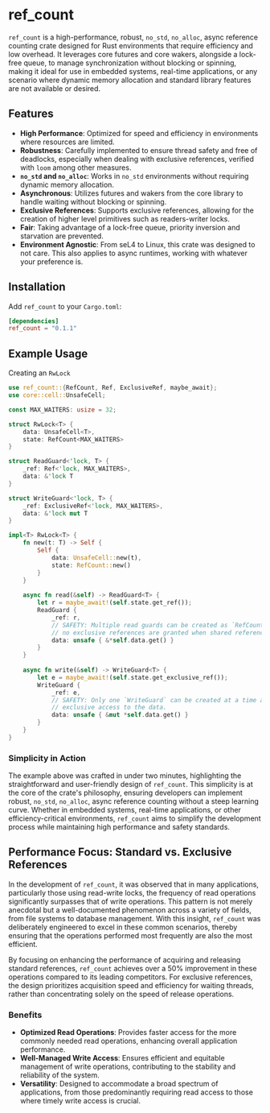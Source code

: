 # ref_count

`ref_count` is a high-performance, robust, `no_std`, `no_alloc`, async reference counting crate designed for Rust 
environments that require efficiency and low overhead. It leverages core futures and core wakers, alongside a lock-free 
queue, to manage synchronization without blocking or spinning, making it ideal for use in embedded systems, real-time 
applications, or any scenario where dynamic memory allocation and standard library features are not available or desired.

## Features

- **High Performance**: Optimized for speed and efficiency in environments where resources are limited.
- **Robustness**: Carefully implemented to ensure thread safety and free of deadlocks, especially when dealing with 
                  exclusive references, verified with `loom` among other measures.
- **`no_std` and `no_alloc`**: Works in `no_std` environments without requiring dynamic memory allocation.
- **Asynchronous**: Utilizes futures and wakers from the core library to handle waiting without blocking or spinning.
- **Exclusive References**: Supports exclusive references, allowing for the creation of higher level primitives such as 
                            readers-writer locks. 
- **Fair**: Taking advantage of a lock-free queue, priority inversion and starvation are prevented.
- **Environment Agnostic**: From seL4 to Linux, this crate was designed to not care. This also applies to async 
                            runtimes, working with whatever your preference is.

## Installation

Add `ref_count` to your `Cargo.toml`:

```toml
[dependencies]
ref_count = "0.1.1"
```

## Example Usage 

Creating an `RwLock`

```rust
use ref_count::{RefCount, Ref, ExclusiveRef, maybe_await};
use core::cell::UnsafeCell;

const MAX_WAITERS: usize = 32;

struct RwLock<T> {
    data: UnsafeCell<T>,
    state: RefCount<MAX_WAITERS>
}

struct ReadGuard<'lock, T> {
    _ref: Ref<'lock, MAX_WAITERS>,
    data: &'lock T
}

struct WriteGuard<'lock, T> {
    _ref: ExclusiveRef<'lock, MAX_WAITERS>,
    data: &'lock mut T
}

impl<T> RwLock<T> {
    fn new(t: T) -> Self {
        Self {
            data: UnsafeCell::new(t),
            state: RefCount::new()
        }
    }
    
    async fn read(&self) -> ReadGuard<T> {
        let r = maybe_await!(self.state.get_ref());
        ReadGuard {
            _ref: r,
            // SAFETY: Multiple read guards can be created as `RefCount` ensures that
            // no exclusive references are granted when shared references exist.
            data: unsafe { &*self.data.get() }
        }
    }
    
    async fn write(&self) -> WriteGuard<T> {
        let e = maybe_await!(self.state.get_exclusive_ref());
        WriteGuard {
            _ref: e,
            // SAFETY: Only one `WriteGuard` can be created at a time as `RefCount` ensures
            // exclusive access to the data.
            data: unsafe { &mut *self.data.get() }
        }
    }
}
```

### Simplicity in Action

The example above was crafted in under two minutes, highlighting the straightforward and user-friendly design of 
`ref_count`. This simplicity is at the core of the crate's philosophy, ensuring developers can implement robust, 
`no_std`, `no_alloc`, async reference counting without a steep learning curve. Whether in embedded systems, real-time 
applications, or other efficiency-critical environments, `ref_count` aims to simplify the development process while 
maintaining high performance and safety standards.

## Performance Focus: Standard vs. Exclusive References

In the development of `ref_count`, it was observed that in many applications, particularly those using read-write locks,
the frequency of read operations significantly surpasses that of write operations. This pattern is not merely anecdotal 
but a well-documented phenomenon across a variety of fields, from file systems to database management. With this 
insight, `ref_count` was deliberately engineered to excel in these common scenarios, thereby ensuring that the 
operations performed most frequently are also the most efficient.

By focusing on enhancing the performance of acquiring and releasing standard references, `ref_count` achieves over a 50% 
improvement in these operations compared to its leading competitors. For exclusive references, the design prioritizes 
acquisition speed and efficiency for waiting threads, rather than concentrating solely on the speed of release 
operations.

### Benefits

- **Optimized Read Operations**: Provides faster access for the more commonly needed read operations, enhancing overall 
                                 application performance.
- **Well-Managed Write Access**: Ensures efficient and equitable management of write operations, contributing to the 
                                 stability and reliability of the system.
- **Versatility**: Designed to accommodate a broad spectrum of applications, from those predominantly requiring read 
                   access to those where timely write access is crucial.